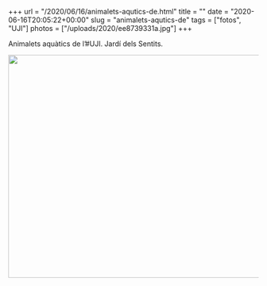 +++
url = "/2020/06/16/animalets-aqutics-de.html"
title = ""
date = "2020-06-16T20:05:22+00:00"
slug = "animalets-aqutics-de"
tags = ["fotos", "UJI"]
photos = ["/uploads/2020/ee8739331a.jpg"]
+++

Animalets aquàtics de l’#UJI. Jardí dels Sentits.

<img src="/uploads/2020/ee8739331a.jpg" width="600" height="449" alt="" />
